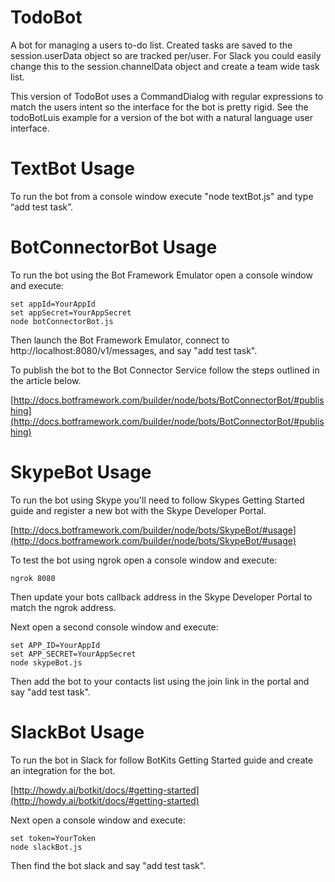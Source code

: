 # TodoBot
A bot for managing a users to-do list. Created tasks are saved to the session.userData object so are tracked per/user. For Slack you could easily change this to the session.channelData object and create a team wide task list.

This version of TodoBot uses a CommandDialog with regular expressions to match the users intent so the interface for the bot is pretty rigid. See the todoBotLuis example for a version of the bot with a natural language user interface.

# TextBot Usage
To run the bot from a console window execute "node textBot.js" and type “add test task”.

# BotConnectorBot Usage
To run the bot using the Bot Framework Emulator open a console window and execute:

    set appId=YourAppId
    set appSecret=YourAppSecret
    node botConnectorBot.js

Then launch the Bot Framework Emulator, connect to http://localhost:8080/v1/messages, and say "add test task".

To publish the bot to the Bot Connector Service follow the steps outlined in the article below.

[http://docs.botframework.com/builder/node/bots/BotConnectorBot/#publishing](http://docs.botframework.com/builder/node/bots/BotConnectorBot/#publishing)

# SkypeBot Usage
To run the bot using Skype you'll need to follow Skypes Getting Started guide and register a new bot with the Skype Developer Portal.

[http://docs.botframework.com/builder/node/bots/SkypeBot/#usage](http://docs.botframework.com/builder/node/bots/SkypeBot/#usage)

To test the bot using ngrok open a console window and execute:

    ngrok 8080

Then update your bots callback address in the Skype Developer Portal to match the ngrok address. 

Next open a second console window and execute:

    set APP_ID=YourAppId
    set APP_SECRET=YourAppSecret
    node skypeBot.js

Then add the bot to your contacts list using the join link in the portal and say "add test task".

# SlackBot Usage
To run the bot in Slack for follow BotKits Getting Started guide and create an integration for the bot.

[http://howdy.ai/botkit/docs/#getting-started](http://howdy.ai/botkit/docs/#getting-started)

Next open a console window and execute:

    set token=YourToken
    node slackBot.js

Then find the bot slack and say "add test task".

